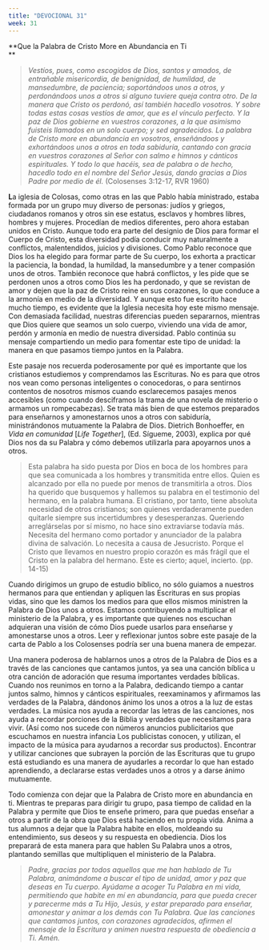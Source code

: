 ```yaml
---
title: "DEVOCIONAL 31"
week: 31
---
```


**Que la Palabra de Cristo More en Abundancia en Ti  
**

> *Vestíos, pues, como escogidos de Dios, santos y amados, de entrañable
> misericordia, de benignidad, de humildad, de mansedumbre, de
> paciencia; soportándoos unos a otros, y perdonándoos unos a otros si
> alguno tuviere queja contra otro. De la manera que Cristo os perdonó,
> así también hacedlo vosotros. Y sobre todas estas cosas vestíos de
> amor, que es el vínculo perfecto. Y la paz de Dios gobierne en
> vuestros corazones, a la que asimismo fuisteis llamados en un solo
> cuerpo; y sed agradecidos. La palabra de Cristo more en abundancia en
> vosotros, enseñándoos y exhortándoos unos a otros en toda sabiduría,
> cantando con gracia en vuestros corazones al Señor con salmo e himnos
> y cánticos espirituales. Y todo lo que hacéis, sea de palabra o de
> hecho, hacedlo todo en el nombre del Señor Jesús, dando gracias a Dios
> Padre por medio de él.* (Colosenses 3:12-17, RVR 1960)

**L**a iglesia de Colosas, como otras en las que Pablo había ministrado,
estaba formada por un grupo muy diverso de personas: judíos y griegos,
ciudadanos romanos y otros sin ese estatus, esclavos y hombres libres,
hombres y mujeres. Procedían de medios diferentes, pero ahora estaban
unidos en Cristo. Aunque todo era parte del designio de Dios para formar
el Cuerpo de Cristo, esta diversidad podía conducir muy naturalmente a
conflictos, malentendidos, juicios y divisiones. Como Pablo reconoce que
Dios los ha elegido para formar parte de Su cuerpo, los exhorta a
practicar la paciencia, la bondad, la humildad, la mansedumbre y a tener
compasión unos de otros. También reconoce que habrá conflictos, y les
pide que se perdonen unos a otros como Dios les ha perdonado, y que se
revistan de amor y dejen que la paz de Cristo reine en sus corazones, lo
que conduce a la armonía en medio de la diversidad. Y aunque esto fue
escrito hace mucho tiempo, es evidente que la Iglesia necesita hoy este
mismo mensaje. Con demasiada facilidad, nuestras diferencias pueden
separarnos, mientras que Dios quiere que seamos un solo cuerpo, viviendo
una vida de amor, perdón y armonía en medio de nuestra diversidad. Pablo
continúa su mensaje compartiendo un medio para fomentar este tipo de
unidad: la manera en que pasamos tiempo juntos en la Palabra.

Este pasaje nos recuerda poderosamente por qué es importante que los
cristianos estudiemos y comprendamos las Escrituras. No es para que
otros nos vean como personas inteligentes o conocedoras, o para
sentirnos contentos de nosotros mismos cuando esclarecemos pasajes menos
accesibles (como cuando desciframos la trama de una novela de misterio o
armamos un rompecabezas). Se trata más bien de que estemos preparados
para enseñarnos y amonestarnos unos a otros con sabiduría,
ministrándonos mutuamente la Palabra de Dios. Dietrich Bonhoeffer, en
*Vida en comunidad* \[*Life Together*\], (Ed. Sígueme, 2003), explica
por qué Dios nos da su Palabra y cómo debemos utilizarla para apoyarnos
unos a otros.

> <span class="mark">Esta palabra ha sido puesta por Dios en boca de los
> hombres para que sea comunicada a los hombres y transmitida entre
> ellos. Quien es alcanzado por ella no puede por menos de transmitirla
> a otros. Dios ha querido que busquemos y hallemos su palabra en el
> testimonio del hermano, en la palabra humana. El cristiano, por tanto,
> tiene absoluta necesidad de otros cristianos; son quienes
> verdaderamente pueden quitarle siempre sus incertidumbres y
> desesperanzas. Queriendo arreglárselas por sí mismo, no hace sino
> extraviarse todavía más. Necesita del hermano como portador y
> anunciador de la palabra divina de salvación. Lo necesita a causa de
> Jesucristo. Porque el Cristo que llevamos en nuestro propio corazón es
> más frágil que el Cristo en la palabra del hermano. Este es cierto;
> aquel, incierto. (pp. 14-15)</span>

Cuando dirigimos un grupo de estudio bíblico, no sólo guiamos a nuestros
hermanos para que entiendan y apliquen las Escrituras en sus propias
vidas, sino que les damos los medios para que ellos mismos ministren la
Palabra de Dios unos a otros. Estamos contribuyendo a multiplicar el
ministerio de la Palabra, y es importante que quienes nos escuchan
adquieran una visión de cómo Dios puede usarlos para enseñarse y
amonestarse unos a otros. Leer y reflexionar juntos sobre este pasaje de
la carta de Pablo a los Colosenses podría ser una buena manera de
empezar.

Una manera poderosa de hablarnos unos a otros de la Palabra de Dios es a
través de las canciones que cantamos juntos, ya sea una canción bíblica
u otra canción de adoración que resuma importantes verdades bíblicas.
Cuando nos reunimos en torno a la Palabra, dedicando tiempo a cantar
juntos salmo, himnos y cánticos espirituales, reexaminamos y afirmamos
las verdades de la Palabra, dándonos ánimo los unos a otros a la luz de
estas verdades. La música nos ayuda a recordar las letras de las
canciones, nos ayuda a recordar porciones de la Biblia y verdades que
necesitamos para vivir. (Así como nos sucede con números anuncios
publicitarios que escuchamos en nuestra infancia Los publicistas
conocen, y utilizan, el impacto de la música para ayudarnos a recordar
sus productos). Encontrar y utilizar canciones que subrayen la porción
de las Escrituras que tu grupo está estudiando es una manera de
ayudarles a recordar lo que han estado aprendiendo, a declararse estas
verdades unos a otros y a darse ánimo mutuamente.

Todo comienza con dejar que la Palabra de Cristo more en abundancia en
ti. Mientras te preparas para dirigir tu grupo, pasa tiempo de calidad
en la Palabra y permite que Dios te enseñe primero, para que puedas
enseñar a otros a partir de la obra que Dios está haciendo en tu propia
vida. Anima a tus alumnos a dejar que la Palabra habite en ellos,
moldeando su entendimiento, sus deseos y su respuesta en obediencia.
Dios los preparará de esta manera para que hablen Su Palabra unos a
otros, plantando semillas que multipliquen el ministerio de la Palabra.

> *Padre, gracias por todos aquellos que me han hablado de Tu Palabra,
> animándome a buscar el tipo de unidad, amor y paz que deseas en Tu
> cuerpo. Ayúdame a acoger Tu Palabra en mi vida, permitiendo que habite
> en mí en abundancia, para que pueda crecer y parecerme más a Tu Hijo,
> Jesús, y estar preparado para enseñar, amonestar y animar a los demás
> con Tu Palabra. Que las canciones que cantamos juntos, con corazones
> agradecidos, afirmen el mensaje de la Escritura y animen nuestra
> respuesta de obediencia a Ti. Amén.*
